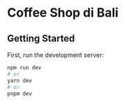 # Coffee Shop di Bali

## Getting Started

First, run the development server:

```bash
npm run dev
# or
yarn dev
# or
pnpm dev
```